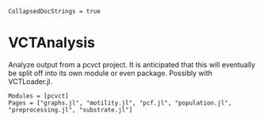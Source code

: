 ```@meta
CollapsedDocStrings = true
```

# VCTAnalysis

Analyze output from a pcvct project.
It is anticipated that this will eventually be split off into its own module or even package.
Possibly with VCTLoader.jl.

```@autodocs
Modules = [pcvct]
Pages = ["graphs.jl", "motility.jl", "pcf.jl", "population.jl", "preprocessing.jl", "substrate.jl"]
```